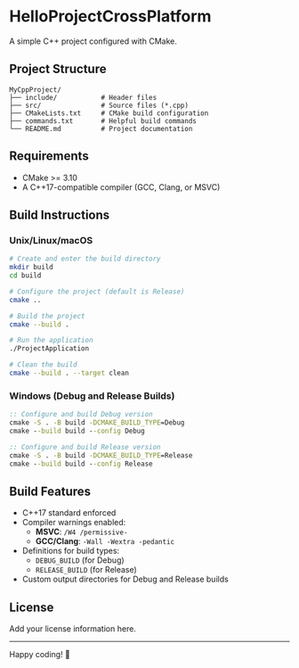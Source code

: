 # HelloProjectCrossPlatform

A simple C++ project configured with CMake.

## Project Structure

```
MyCppProject/
├── include/           # Header files
├── src/               # Source files (*.cpp)
├── CMakeLists.txt     # CMake build configuration
├── commands.txt       # Helpful build commands
└── README.md          # Project documentation
```

## Requirements

- CMake >= 3.10
- A C++17-compatible compiler (GCC, Clang, or MSVC)

## Build Instructions

### Unix/Linux/macOS

```sh
# Create and enter the build directory
mkdir build
cd build

# Configure the project (default is Release)
cmake ..

# Build the project
cmake --build .

# Run the application
./ProjectApplication

# Clean the build
cmake --build . --target clean
```

### Windows (Debug and Release Builds)

```bat
:: Configure and build Debug version
cmake -S . -B build -DCMAKE_BUILD_TYPE=Debug
cmake --build build --config Debug

:: Configure and build Release version
cmake -S . -B build -DCMAKE_BUILD_TYPE=Release
cmake --build build --config Release
```

## Build Features

- C++17 standard enforced
- Compiler warnings enabled:
  - **MSVC**: `/W4 /permissive-`
  - **GCC/Clang**: `-Wall -Wextra -pedantic`
- Definitions for build types:
  - `DEBUG_BUILD` (for Debug)
  - `RELEASE_BUILD` (for Release)
- Custom output directories for Debug and Release builds

## License

Add your license information here.

---

Happy coding! 🎉

